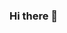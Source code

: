 ### Hi there 👋

<!--
**ddorluc760/ddorluc760** is a ✨ _special_ ✨ repository because its `README.md` (this file) appears on your GitHub profile.

Here are some ideas to get you started:

- 🔭Actualmente no estoy trabajando, estoy acabando mis estudios.
- 🌱 He estudiado el módulo superior de desarrollo de aplicaciones web...
- 👯 I’m looking to collaborate on ...
- 🤔 I’m looking for help with ...
- 💬 Ask me about ...
- 📫 How to reach me: ...
- 😄 Pronouns: ...
- ⚡ Fun fact: ...
-->
